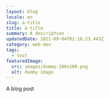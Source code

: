 ```yaml
---
layout: blog
locale: en
slug: a-title
title: A title
summary: A description
updatedDate: 2021-09-04T02:16:23.443Z
category: web-dev
tags:
  - test
featuredImage:
  src: images/dummy-100x100.png
  alt: dummy image
---
```


A blog post